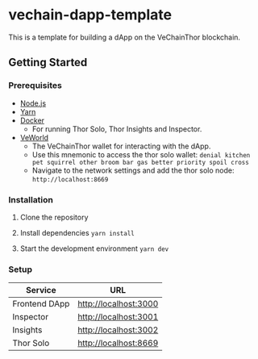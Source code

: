 # vechain-dapp-template

This is a template for building a dApp on the VeChainThor blockchain.

## Getting Started

### Prerequisites

- [Node.js](https://nodejs.org/en/download/)
- [Yarn](https://yarnpkg.com/en/docs/install)
- [Docker](https://docs.docker.com/install/)
  - For running Thor Solo, Thor Insights and Inspector.
- [VeWorld](https://www.veworld.net/)
  - The VeChainThor wallet for interacting with the dApp.
  - Use this mnemonic to access the thor solo
    wallet: `denial kitchen pet squirrel other broom bar gas better priority spoil cross`
  - Navigate to the network settings and add the thor solo node: `http://localhost:8669`

### Installation

1. Clone the repository

2. Install dependencies `yarn install`

3. Start the development environment `yarn dev`

### Setup

| Service       | URL                                            |
| ------------- | ---------------------------------------------- |
| Frontend DApp | [http://localhost:3000](http://localhost:3000) |
| Inspector     | [http://localhost:3001](http://localhost:3001) |
| Insights      | [http://localhost:3002](http://localhost:3002) |
| Thor Solo     | [http://localhost:8669](http://localhost:8669) |
